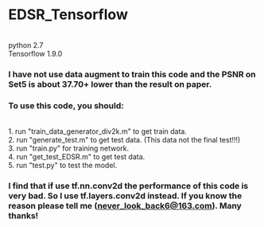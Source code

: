 # EDSR_Tensorflow

<br>python 2.7
<br>Tensorflow 1.9.0

### I have not use data augment to train this code and the PSNR on Set5 is about 37.70+ lower than the result on paper.
### To use this code, you should:
<br>1. run "train_data_generator_div2k.m" to get train data. 
<br>2. run "generate_test.m" to get test data. (This data not the final test!!!)
<br>3. run "train.py" for training network.
<br>4. run "get_test_EDSR.m" to get test data.
<br>5. run "test.py" to test the model.


### I find that if use tf.nn.conv2d the performance of this code is very bad. So I use tf.layers.conv2d instead. If you know the reason please tell me (never_look_back6@163.com). Many thanks!
